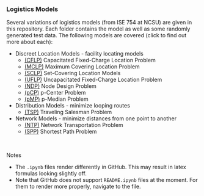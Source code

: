 ### Logistics Models
Several variations of logistics models (from ISE 754 at NCSU) are given in this repository. Each folder contains the model as well as some randomly generated test data. The following models are covered (click to find out more about each):

- Discreet Location Models - facility locating models
    - [(CFLP)](https://github.com/TheEric960/logistics-models/tree/main/Discreet%20Location%20Models/CFLP) Capacitated Fixed-Charge Location Problem
    - [(MCLP)](https://github.com/TheEric960/logistics-models/tree/main/Discreet%20Location%20Models/MCLP) Maximum Covering Location Problem
    - [(SCLP)](https://github.com/TheEric960/logistics-models/tree/main/Discreet%20Location%20Models/SCLP) Set-Covering Location Models
    - [(UFLP)](https://github.com/TheEric960/logistics-models/tree/main/Discreet%20Location%20Models/UFLP) Uncapacitated Fixed-Charge Location Problem
    - [(NDP)](https://github.com/TheEric960/logistics-models/tree/main/Discreet%20Location%20Models/NDP) Node Design Problem
    - [(pCP)](https://github.com/TheEric960/logistics-models/tree/main/Discreet%20Location%20Models/pCP) p-Center Problem
    - [(pMP)](https://github.com/TheEric960/logistics-models/tree/main/Discreet%20Location%20Models/pMP) p-Median Problem
- Distribution Models - minimize looping routes
    - [(TSP)](https://github.com/TheEric960/logistics-models/tree/main/Distribution%20Models/TSP) Traveling Salesman Problem
- Network Models - minimize distances from one point to another
    - [(NTP)](https://github.com/TheEric960/logistics-models/tree/main/Network%20Models/NTP) Network Transportation Problem
    - [(SPP)](https://github.com/TheEric960/logistics-models/tree/main/Network%20Models/SPP) Shortest Path Problem

<br>

Notes
- The `.ipynb` files render differently in GitHub. This may result in latex formulas looking slightly off.
- Note that GitHub does not support `README.ipynb` files at the moment. For them to render more properly, navigate to the file. 

